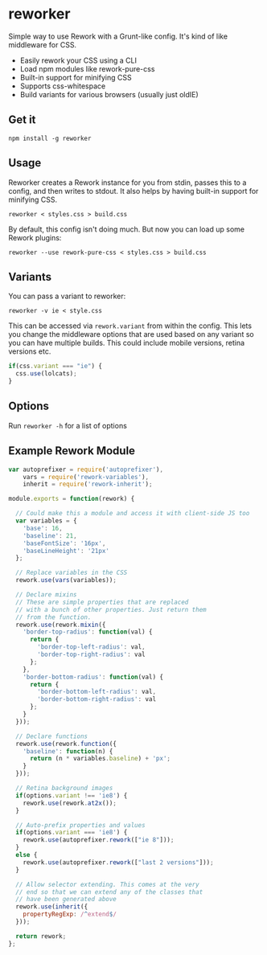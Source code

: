 reworker
========

Simple way to use Rework with a Grunt-like config. It's kind of like middleware for CSS.

* Easily rework your CSS using a CLI
* Load npm modules like rework-pure-css
* Built-in support for minifying CSS
* Supports css-whitespace
* Build variants for various browsers (usually just oldIE)

## Get it

```
npm install -g reworker
```

## Usage

Reworker creates a Rework instance for you from stdin, passes this to a config, and then writes to stdout. It also
helps by having built-in support for minifying CSS. 

```
reworker < styles.css > build.css
```

By default, this config isn't doing much. But now you can load up some Rework
plugins:

```
reworker --use rework-pure-css < styles.css > build.css
```

## Variants

You can pass a variant to reworker:

```
reworker -v ie < style.css
```

This can be accessed via `rework.variant` from within the config. This lets
you change the middleware options that are used based on any variant so you
can have multiple builds. This could include mobile versions, retina versions etc.

```js
if(css.variant === "ie") {
  css.use(lolcats);
}
```

## Options

Run `reworker -h` for a list of options

## Example Rework Module

```js
var autoprefixer = require('autoprefixer'),
    vars = require('rework-variables'),
    inherit = require('rework-inherit');

module.exports = function(rework) {

  // Could make this a module and access it with client-side JS too
  var variables = {
    'base': 16,
    'baseline': 21,
    'baseFontSize': '16px',
    'baseLineHeight': '21px'
  };

  // Replace variables in the CSS
  rework.use(vars(variables));

  // Declare mixins
  // These are simple properties that are replaced
  // with a bunch of other properties. Just return them
  // from the function.
  rework.use(rework.mixin({
    'border-top-radius': function(val) {
      return {
        'border-top-left-radius': val,
        'border-top-right-radius': val
      };
    },
    'border-bottom-radius': function(val) {
      return {
        'border-bottom-left-radius': val,
        'border-bottom-right-radius': val
      };
    }
  }));

  // Declare functions
  rework.use(rework.function({
    'baseline': function(n) {
      return (n * variables.baseline) + 'px';
    }
  }));

  // Retina background images
  if(options.variant !== 'ie8') {
    rework.use(rework.at2x());
  }

  // Auto-prefix properties and values
  if(options.variant === 'ie8') {
    rework.use(autoprefixer.rework(["ie 8"]));
  }
  else {
    rework.use(autoprefixer.rework(["last 2 versions"]));
  }

  // Allow selector extending. This comes at the very
  // end so that we can extend any of the classes that
  // have been generated above
  rework.use(inherit({
    propertyRegExp: /^extend$/
  }));

  return rework;
};
```

